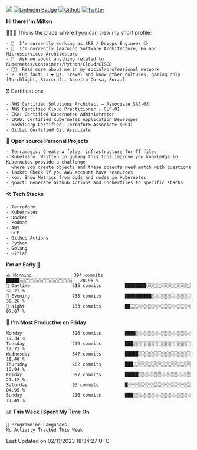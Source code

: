 ![](https://komarev.com/ghpvc/?username=miltlima&color=blueviolet) [![Linkedin Badge](https://img.shields.io/badge/-LinkedIn-blue?style=flat-square&logo=Linkedin&logoColor=white&link=https://www.linkedin.com/in/miltonlimaj/)](https://www.linkedin.com/in/miltonlimaj/) [![Github](https://img.shields.io/github/followers/miltlima?style=social)](https://github.com/miltlima?tab=followers) [![Twitter](https://img.shields.io/twitter/follow/milt_lima?style=social)](https://twitter.com/milt_lima)
 


     
**Hi there I'm Milton**

👨🏽‍💻 This is the place where I you can view my short profile:
```text
- 🔭  I’m currently working as SRE / Devops Engineer 😉
- 🌱  I’m currently learning Software Architecture, Go and Microsservices Architecture
- 💬  Ask me about anything related to Kubernetes/Containers/Python/Cloud/CI&CD
- 👨‍💻  Read more about me in my social/professional network
- ⚡  Fun fact: I ❤️ 🐶s, Travel and know other cultures, gaming only [Torchlight, Starcraft, Assetto Corsa, Forza]
```
🎖 Certifications
```text
- AWS Certified Solutions Architect – Associate SAA-03
- AWS Certified Cloud Practitioner - CLF-01
- CKA: Certified Kubernetes Administrator
- CKAD: Certified Kubernetes Application Developer
- HashiCorp Certified: Terraform Associate (003)
- GitLab Certified Git Associate
```
📐 **Open source Personal Projects**

```text
- Terramagic: Create a folder infrastructure for Tf files
- Kubelearn: Written in golang this tool improve you knowledge in Kubernetes provide a challenge
  where you create objects and these objects need match with questions
- lookr: Check if you AWS account have resources
- kom: Show Metrics from pods and nodes in Kubernetes
- goact: Generate Github Actions and Dockerfiles to specific stacks
```
🛠 **Tech Stacks**

```text
- Terraform
- Kubernetes
- Docker
- Podman
- AWS
- GCP
- Github Actions
- Python
- Golang
- Gitlab
```         

<!--START_SECTION:waka-->
**I'm an Early 🐤** 

```text
🌞 Morning                394 commits         █████░░░░░░░░░░░░░░░░░░░░   20.96 % 
🌆 Daytime                615 commits         ████████░░░░░░░░░░░░░░░░░   32.71 % 
🌃 Evening                738 commits         ██████████░░░░░░░░░░░░░░░   39.26 % 
🌙 Night                  133 commits         ██░░░░░░░░░░░░░░░░░░░░░░░   07.07 % 
```
📅 **I'm Most Productive on Friday** 

```text
Monday                   326 commits         ████░░░░░░░░░░░░░░░░░░░░░   17.34 % 
Tuesday                  239 commits         ███░░░░░░░░░░░░░░░░░░░░░░   12.71 % 
Wednesday                347 commits         █████░░░░░░░░░░░░░░░░░░░░   18.46 % 
Thursday                 262 commits         ███░░░░░░░░░░░░░░░░░░░░░░   13.94 % 
Friday                   397 commits         █████░░░░░░░░░░░░░░░░░░░░   21.12 % 
Saturday                 93 commits          █░░░░░░░░░░░░░░░░░░░░░░░░   04.95 % 
Sunday                   216 commits         ███░░░░░░░░░░░░░░░░░░░░░░   11.49 % 
```


📊 **This Week I Spent My Time On** 

```text
💬 Programming Languages: 
No Activity Tracked This Week
```


 Last Updated on 02/11/2023 18:34:27 UTC
<!--END_SECTION:waka-->
